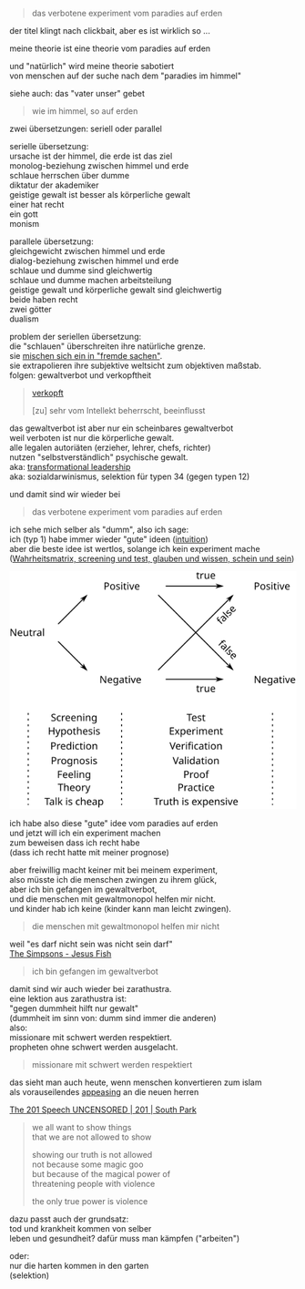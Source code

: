 > das verbotene experiment vom paradies auf erden

der titel klingt nach clickbait, aber es ist wirklich so ...

meine theorie ist eine theorie vom paradies auf erden

und "natürlich" wird meine theorie sabotiert  
von menschen auf der suche nach dem "paradies im himmel"

siehe auch: das "vater unser" gebet

> wie im himmel, so auf erden

zwei übersetzungen: seriell oder parallel

serielle übersetzung:  
ursache ist der himmel, die erde ist das ziel  
monolog-beziehung zwischen himmel und erde  
schlaue herrschen über dumme  
diktatur der akademiker  
geistige gewalt ist besser als körperliche gewalt  
einer hat recht  
ein gott  
monism

parallele übersetzung:  
gleichgewicht zwischen himmel und erde  
dialog-beziehung zwischen himmel und erde  
schlaue und dumme sind gleichwertig  
schlaue und dumme machen arbeitsteilung  
geistige gewalt und körperliche gewalt sind gleichwertig  
beide haben recht  
zwei götter  
dualism

problem der seriellen übersetzung:  
die "schlauen" überschreiten ihre natürliche grenze.  
sie [mischen sich ein in "fremde sachen"](https://www.youtube.com/watch?v=gcr9cBFRYfs#title=2ara%20-%20bullenschwein).  
sie extrapolieren ihre subjektive weltsicht zum objektiven maßstab.  
folgen: gewaltverbot und verkopftheit

> [verkopft](https://www.duden.de/rechtschreibung/verkopft)
>
> [zu] sehr vom Intellekt beherrscht, beeinflusst

das gewaltverbot ist aber nur ein scheinbares gewaltverbot  
weil verboten ist nur die körperliche gewalt.  
alle legalen autoriäten (erzieher, lehrer, chefs, richter)  
nutzen "selbstverständlich" psychische gewalt.  
aka: [transformational leadership](https://milahu.github.io/alchi/src/alchi-tables/alchi-tables.html)  
aka: sozialdarwinismus, selektion für typen 34 (gegen typen 12)

und damit sind wir wieder bei

> das verbotene experiment vom paradies auf erden

ich sehe mich selber als "dumm", also ich sage:  
ich (typ 1) habe immer wieder "gute" ideen ([intuition](https://en.wikipedia.org/wiki/Jungian_cognitive_functions))  
aber die beste idee ist wertlos, solange ich kein experiment mache  
([Wahrheitsmatrix, screening und test, glauben und wissen, schein und sein](https://de.wikipedia.org/wiki/Beurteilung_eines_bin%C3%A4ren_Klassifikators))

<!--
<a href="https://milahu.github.io/alchi/src/images/two-step-test-screening-and-test-positive-negative-true-false.svg">
<img src="https://milahu.github.io/alchi/src/images/two-step-test-screening-and-test-positive-negative-true-false.svg" width="50%">
</a>
-->

![two step test. screening and test. positive negative. true false](../../src/images/two-step-test-screening-and-test-positive-negative-true-false.svg)

ich habe also diese "gute" idee vom paradies auf erden  
und jetzt will ich ein experiment machen  
zum beweisen dass ich recht habe  
(dass ich recht hatte mit meiner prognose)

aber freiwillig macht keiner mit bei meinem experiment,  
also müsste ich die menschen zwingen zu ihrem glück,  
aber ich bin gefangen im gewaltverbot,  
und die menschen mit gewaltmonopol helfen mir nicht.  
und kinder hab ich keine (kinder kann man leicht zwingen).

> die menschen mit gewaltmonopol helfen mir nicht

weil "es darf nicht sein was nicht sein darf"  
[The Simpsons - Jesus Fish](https://www.youtube.com/watch?v=E74e-ZuzgQs)

> ich bin gefangen im gewaltverbot

damit sind wir auch wieder bei zarathustra.  
eine lektion aus zarathustra ist:  
"gegen dummheit hilft nur gewalt"  
(dummheit im sinn von: dumm sind immer die anderen)  
also:  
missionare mit schwert werden respektiert.  
propheten ohne schwert werden ausgelacht.

> missionare mit schwert werden respektiert

das sieht man auch heute, wenn menschen konvertieren zum islam  
als vorauseilendes [appeasing](https://de.wikipedia.org/wiki/Appeasement-Politik) an die neuen herren

[The 201 Speech UNCENSORED | 201 | South Park](https://www.youtube.com/watch?v=8TMHIYDHMSE)

> we all want to show things  
> that we are not allowed to show
>
> showing our truth is not allowed  
> not because some magic goo  
> but because of the magical power of  
> threatening people with violence
>
> the only true power is violence

dazu passt auch der grundsatz:  
tod und krankheit kommen von selber  
leben und gesundheit? dafür muss man kämpfen ("arbeiten")

oder:  
nur die harten kommen in den garten  
(selektion)
